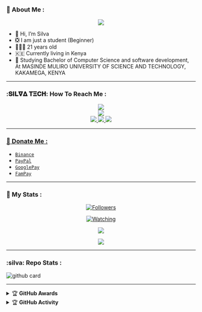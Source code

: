 ### :unicorn: About Me :

<p align="center">
  <img src="https://telegra.ph/file/bf328b6925882b2644535.jpg" />
</p>

- 👋 Hi, I’m Silva
- ❎ I am just a student (Beginner)
- 👨🏻‍🦱 21 years old
- 🇰🇪 Currently living in Kenya
- 🌱 Studying Bachelor of Computer Science and software development, At MASINDE MULIRO UNIVERSITY OF SCIENCE AND TECHNOLOGY, KAKAMEGA, KENYA 

---

### :𝐒𝚰𝐋𝛁𝚫 𝚻𝚵𝐂𝚮: How To Reach Me :
<p align="center">
<a href="https://tiktok.com/@silva.edits6"><img src="https://img.shields.io/badge/Tiktok-ff0000?style=for-the-badge&logo=tiktok&logoColor=ff000000&link=https://tiktok.com/@silva.edits6" /><br>
<a href="https://whatsapp.com/channel/0029VaAkETLLY6d8qhLmZt2v"><img src="https://img.shields.io/badge/WhatsApp Channel-25D366?style=for-the-badge&logo=whatsapp&logoColor=white&link=https://whatsapp.com/channel/0029VaAkETLLY6d8qhLmZt2v" /><br>
<a href="https://t.me/xeonbotinc"><img src="https://img.shields.io/badge/Telegram-00FFFF?style=for-the-badge&logo=telegram&logoColor=white" />
<a href="https://chat.whatsapp.com/Kjm8rnDFcpb04gQNSTbW2d"><img src="https://img.shields.io/badge/WhatsApp Group-25D366?style=for-the-badge&logo=whatsapp&logoColor=white" />
<a href="https://www.instagram.com/unicorn_xeon13?igsh=MzNlNGNkZWQ4Mg=="><img src="https://img.shields.io/badge/Instagram-A020F0?style=for-the-badge&logo=instagram&logoColor=white" />
</p>

---

### :unicorn: Donate Me :

- [`Binance`](https://i.ibb.co/W2gYn6S/binance.png)
- [`PayPal`](https://www.paypal.me/josephxeon13)
- [`GooglePay`](https://i.ibb.co/yQkqBS2/donate.png)
- [`FamPay`](https://i.ibb.co/w46VQ8D/Picsart-22-10-08-06-46-30-674.jpg)

---

### :unicorn: My Stats :
<p align="center"><a href="https://github.com/Sylivanu/followers"><img title="Followers" src="https://img.shields.io/github/followers/Sylivanu?color=red&style=flat-square"></a></p>
<p align="center"><a href="https://komarev.com/ghpvc/?username=DGXeon&color=blue&style=flat-square&label=Profile+Views"><img title="Watching" src="https://komarev.com/ghpvc/?username=Sylivanus&color=green&style=flat-square&label=Profile+View"></a>
</p>
<p align="center"><a href="https://github.com/Sylivanu"><img src="https://github-readme-stats.vercel.app/api?username=Sylivanu&show_icons=true&theme=radical"></a></p>
<p align="center"><a href="https://github.com/Sylivanu"><img src="https://github-readme-stats.vercel.app/api/top-langs/?username=Sylivanu&theme=radical&layout=compact"></a></p>

---

### :silva: Repo Stats : 
![github card](https://github-readme-stats.vercel.app/api/pin/?username=Sylivanu&repo=CheemsBot-MD11&theme=radical)

---

<details>
    <summary>&#127942 <b>GitHub Awards</b></summary><br/>

![Github Trophy](https://github-profile-trophy.vercel.app/?username=Sylivanu)

</details>

<details>
    <summary>&#127942 <b>GitHub Activity</b></summary><br/>

![Metrics](https://metrics.lecoq.io/DGXeon?template=classic&repositories.forks=true&languages=1&languages.colors=github&languages.threshold=0%25&config.timezone=Africa%2FNairobi)

</details> 

<!---
DreamGuyXeon/DreamGuyXeon is a ✨ special ✨ repository because its `README.md` (this file) appears on your GitHub profile.
You can click the Preview link to take a look at your changes.
--->
